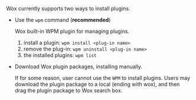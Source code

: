 Wox currently supports two ways to install plugins.
* Use the `wpm` command (**recommended**)

  Wox built-in WPM plugin for managing plugins.
  1. install a plugin: `wpm install <plug-in name>`
  2. remove the plug-in: `wpm uninstall <plug-in name>`
  3. the installed plugins: `wpm list`

* Download Wox plugin packages, installing manually.  

  If for some reason, user cannot use the `WPM` to install plugins.
  Users may  download the plugin package to a local (ending with wox), and then drag the plugin package to Wox search box.
